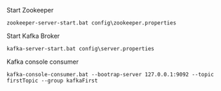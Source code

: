 Start Zookeeper

`zookeeper-server-start.bat config\zookeeper.properties`

Start Kafka Broker

`kafka-server-start.bat config\server.properties`

Kafka console consumer

`kafka-console-consumer.bat --bootrap-server 127.0.0.1:9092 --topic firstTopic --group kafkaFirst`